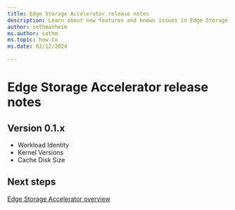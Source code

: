```yaml
---
title: Edge Storage Accelerator release notes
description: Learn about new features and known issues in Edge Storage Accelerator.
author: sethmanheim
ms.author: sethm
ms.topic: how-to
ms.date: 03/12/2024

---
```


# Edge Storage Accelerator release notes

## Version 0.1.x

- Workload Identity
- Kernel Versions
- Cache Disk Size

## Next steps

[Edge Storage Accelerator overview](overview.md)